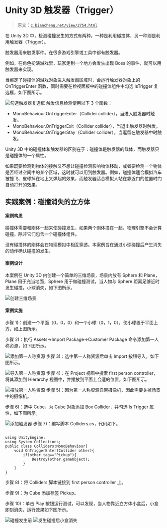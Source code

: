 # Unity 3D 触发器（Trigger）

> 原文：[`c.biancheng.net/view/2754.html`](http://c.biancheng.net/view/2754.html)

在 Unity 3D 中，检测碰撞发生的方式有两种，一种是利用碰撞体，另一种则是利用触发器（Trigger）。

触发器用来触发事件。在很多游戏引擎或工具中都有触发器。

例如，在角色扮演游戏里，玩家走到一个地方会发生出现 Boss 的事件，就可以用触发器来实现。

当绑定了碰撞体的游戏对象进入触发器区域时，会运行触发器对象上的 OnTriggerEnter 函数，同时需要在检视面板中的碰撞体组件中勾选 IsTrigger 复选框，如下图所示。

![勾选触发器复选框](img/a11a335f5b4546431584e7a23b73e3e5.png)
触发信息检测使用以下 3 个函数：

*   MonoBehaviour.OnTriggerEnter（Collider collider），当进入触发器时触发。
*   MonoBehaviour.OnTriggerExit（Collider collider），当退出触发器时触发。
*   MonoBehaviour.OnTriggerStay（Collider collider），当逗留在触发器中时触发。

Unity 3D 中的碰撞体和触发器的区别在于：碰撞体是触发器的载体，而触发器只是碰撞体的一个属性。

如果既要检测到物体的接触又不想让碰撞检测影响物体移动，或者要检测一个物体是否经过空间中的某个区域，这时就可以用到触发器。例如，碰撞体适合模拟汽车被撞飞、皮球掉在地上又弹起的效果，而触发器适合模拟人站在靠近门的位置时门自动打开的效果。

## 实践案例：碰撞消失的立方体

#### 案例构思

碰撞体需要和刚体一起来使碰撞发生，如果两个刚体撞在一起，物理引擎不会计算碰撞，除非它们包含一个碰撞体组件。

没有碰撞体的刚体会在物理模拟中相互穿透。本案例旨在通过小球碰撞后产生消失的动作确认碰撞的发生。

#### 案例设计

本案例在 Unity 3D 内创建一个简单的三维场景，场景内放有 Sphere 和 Plane，Plane 用于充当地面，Sphere 用于做碰撞测试，当人物与 Sphere 距离足够近时发生碰撞，小球消失，如下图所示。

![创建三维场景](img/fed38e5bdb875cf9cf0736439675e81c.png)

#### 案例实施

步骤 1)：创建一个平面（0，0，0）和一个小球（0，1，0），使小球置于平面上方，如上图所示。

步骤 2)：执行 Assets→Import Package→Customer Package 命令添加第一人称资源，如下图所示。

![添加第一人称资源](img/2031803c9e0589aec3baa47c19c70cbf.png)
步骤 3)：选中第一人称资源后单击 Import 按钮导入，如下图所示。

![导入第一人称资源](img/816a66e2fd16ffd331e66f81fc79bd1c.png)
步骤 4)：在 Project 视图中搜索 first person controller，将其添加到 Hierarchy 视图中，并摆放到平面上合适的位置，如下图所示。

![摆放第一人称资源](img/32f054d5c63281e4267b95bf24d18fe3.png)
步骤 5)：因为第一人称资源自带摄像机，因此需要关掉场景中的摄像机。

步骤 6)：选中 Cube，为 Cube 对象添加 Box Collider，并勾选 Is Trigger 属性，如下图所示。

![添加触发器](img/154f3cd513b44bbddbeb561774e5e88d.png)
步骤 7)：编写脚本 Colliders.cs，代码如下。

```

using UnityEngine;
using System.Collections;
public class Colliders:MonoBehaviour{
    void OnTriggerEnter(Collider other){
        if(other.tag=="Pickup"){
            Destroy(other.gameObject);
        }
    }
}
```

步骤 8)：将 Colliders 脚本链接到 first person controller 上。

步骤 9)：为 Cube 添加标签 Pickup。

步骤 10)：单击 Play 按钮运行测试，可以发现，当人物靠近立方体小盒后，小盒即刻消失，运行效果如下图所示。

![碰撞发生前](img/199cbe42b39f70e0a9568cfcf51b1637.png)
![发生碰撞后小盒消失](img/b780a3f32351875085c197f883f5ce8c.png)